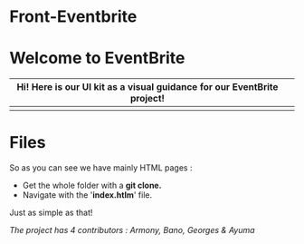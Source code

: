 # Front-Eventbrite

# Welcome to EventBrite

|Hi! Here is our UI kit as a visual guidance for our EventBrite project!|  |
|---------------------------------------------------------------------------------------|--|
|                                                                                       |  |

# Files
So as you can see we have mainly HTML pages : 

 - Get the whole folder with a **git clone.**
 - Navigate with the '**index.htlm**' file.

Just as simple as that!

*The project has 4 contributors : Armony, Bano, Georges & Ayuma*
